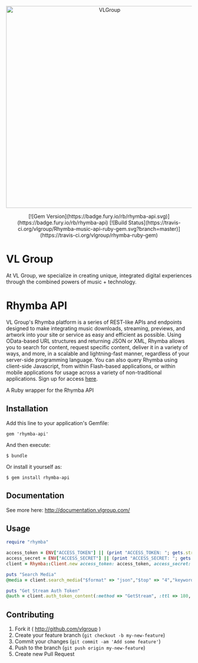 <p align="center">
  <a href="http://vlgroup.com/">
    <img alt="VLGroup" src="https://github.com/Rhymba-music-api-ruby-gem/assets/VLGroup_Full.png" width="546">
  </a>
</p>
<p align="center">
[![Gem Version](https://badge.fury.io/rb/rhymba-api.svg)](https://badge.fury.io/rb/rhymba-api)
[![Build Status](https://travis-ci.org/vlgroup/Rhymba-music-api-ruby-gem.svg?branch=master)](https://travis-ci.org/vlgroup/rhymba-ruby-gem)

# VL Group
At VL Group, we specialize in creating unique, integrated digital experiences through the combined powers of music + technology.

# Rhymba API
VL Group's Rhymba platform is a series of REST-like APIs and endpoints designed to make integrating music downloads, streaming, previews, and artwork into your site or service as easy and efficient as possible. Using OData-based URL structures and returning JSON or XML, Rhymba allows you to search for content, request specific content, deliver it in a variety of ways, and more, in a scalable and lightning-fast manner, regardless of your server-side programming language. You can also query Rhymba using client-side Javascript, from within Flash-based applications, or within mobile applications for usage across a variety of non-traditional applications. Sign up for access [here](http://rhymbamanager.vervelife.com/apisignup).

A Ruby wrapper for the Rhymba API

## Installation

Add this line to your application's Gemfile:

    gem 'rhymba-api'

And then execute:

    $ bundle

Or install it yourself as:

    $ gem install rhymba-api

## Documentation




See more here: http://documentation.vlgroup.com/

## Usage

```ruby
require "rhymba"

access_token = ENV["ACCESS_TOKEN"] || (print "ACCESS_TOKEN: "; gets.strip)
access_secret = ENV["ACCESS_SECRET"] || (print "ACCESS_SECRET: "; gets.strip)
client = Rhymba::Client.new access_token: access_token, access_secret: access_secret

puts "Search Media"
@media = client.search_media("$format" => "json","$top" => "4","keyword" => "rick springfield","$select" => "id,title,artist_name,bitrate")

puts "Get Stream Auth Token"
@auth = client.auth_token_content(:method => "GetStream", :ttl => 180, :mediaId => "#{@media["value"][0]["id"]}".to_i, :use_limit => 100, :bitrate => 128, :encoding => "'mp3'", :fadeEnd => 0, :fadeStart => 0, :https => "true",:mono => "false", :protocol => "'http'", :trimEnd => 0, :trimStart => 0)

```

## Contributing

1. Fork it ( http://github.com/vlgroup )
2. Create your feature branch (`git checkout -b my-new-feature`)
3. Commit your changes (`git commit -am 'Add some feature'`)
4. Push to the branch (`git push origin my-new-feature`)
5. Create new Pull Request
